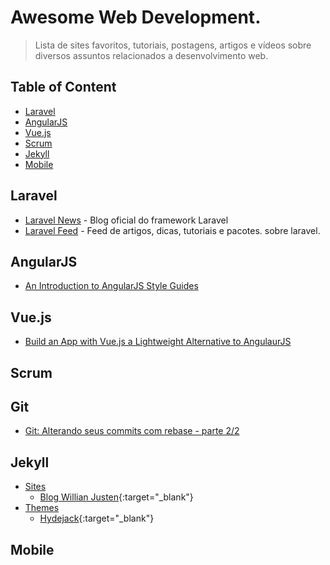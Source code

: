# Awesome Web Development.
 > Lista de sites favoritos, tutoriais, postagens, artigos e vídeos sobre diversos assuntos relacionados a desenvolvimento web.

## Table of Content
 - [Laravel](#laravel)
 - [AngularJS](#angular)
 - [Vue.js](#vue)
 - [Scrum](#scrum)
 - [Jekyll](#jekyll)
 - [Mobile](#mobile)

## Laravel
 - [Laravel News](http://laravel-news.com/blog) - Blog oficial do framework Laravel
 - [Laravel Feed](http://laravelfeed.com) - Feed de artigos, dicas, tutoriais e pacotes. sobre laravel.

## AngularJS
 - [An Introduction to AngularJS Style Guides](http://www.sitepoint.com/introduction-angularjs-style-guides/)

## Vue.js
 - [Build an App with Vue.js a Lightweight Alternative to AngulaurJS](https://scotch.io/tutorials/build-an-app-with-vue-js-a-lightweight-alternative-to-angularjs)

## Scrum

## Git
 - [Git: Alterando seus commits com rebase - parte 2/2](http://www.raphaelfabeni.com.br/git-alterando-commits-parte-2/)

## Jekyll
 - [Sites](#sites-jekyll)
     + [Blog Willian Justen](http://willianjusten.com.br/){:target="_blank"}
 - [Themes](http://jekyllthemes.org/) 
     + [Hydejack](http://jekyllthemes.org/themes/hydejack/){:target="_blank"} 

## Mobile